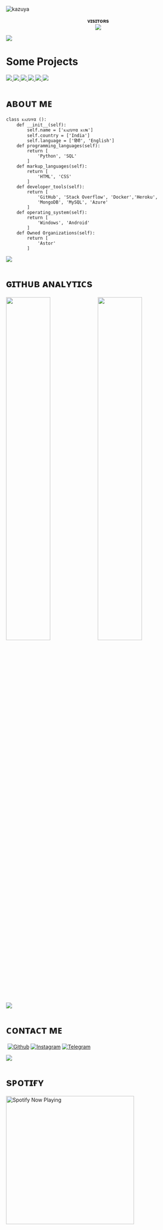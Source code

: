 
![kazuya](https://telegra.ph/file/b73a8b9398c205581cd59.jpg)
<p align="center">
    <b>ᴠɪsɪᴛᴏʀs</b><br>
       <img align="middle" src="https://profile-counter.glitch.me/spryslade/count.svg" />
</p>

[<img src="https://github.com/spryslade/Slade-Git-Readme/blob/master/resources/hr.gif"/>](https://github.com/spryslade)

# Some Projects

<a href="https://ITZ-KAZUYA.github.io/movies-clann/">
  <img src="https://github-readme-stats.vercel.app/api/pin/?username=ITZ-KAZUYA&repo=movies-clann&cache_seconds=86400&theme=gotham">
</a>

<a href="https://github.com/ITZ-KAZUYA/AnimeeEZ">
  <img src="https://github-readme-stats.vercel.app/api/pin/?username=ITZ-KAZUYA&repo=AnimeeEZ&cache_seconds=86400&theme=gotham">
</a>

<a href="https://github.com/ITZ-KAZUYA/AI-ROBOT">
  <img src="https://github-readme-stats.vercel.app/api/pin/?username=ITZ-KAZUYA&repo=AI-ROBOT&cache_seconds=86400&theme=gotham">
</a>

<a href="https://github.com/ITZ-KAZUYA/AnimeTV">
  <img src="https://github-readme-stats.vercel.app/api/pin/?username=ITZ-KAZUYA&repo=AnimeTV&cache_seconds=86400&theme=gotham">
</a>

<a href="https://github.com/ITZ-KAZUYA/Anime-clan">
  <img src="https://github-readme-stats.vercel.app/api/pin/?username=ITZ-KAZUYA&repo=Anime-clan&cache_seconds=86400&theme=gotham">
</a>

<a href="https://github.com/ITZ-KAZUYA/music-player">
  <img src="https://github-readme-stats.vercel.app/api/pin/?username=ITZ-KAZUYA&repo=music-player&cache_seconds=86400&theme=gotham">
</a>

<h1> <href="https://github.com/spryslade/Slade-Git-Readme/blob/master/resources/anon.webp" width="55px"> ᴀʙᴏᴜᴛ ᴍᴇ </h1>

```python3
class ᴋᴧᴢυʏα ():
    def __init__(self):
        self.name = ['ᴋᴧᴢυʏα ᴋᴜɴ']
        self.country = ['India']
        self.language = ['हिंदी', 'English']
    def programming_languages(self):
        return [
            'Python', 'SQL'
        ]
    def markup_languages(self):
        return [
            'HTML', 'CSS'
        ]
    def developer_tools(self):
        return [
            'GitHub', 'Stack Overflow', 'Docker','Heroku',
            'MongoDB', 'MySQL', 'Azure'
        ]
    def operating_system(self):
        return [
            'Windows', 'Android'
        ]
    def Owned Organizations(self):
        return [
            'Astor'
        ]
 ```
 [<img src="https://github.com/itz-kazuya/Slade-Git-Readme/blob/master/resources/hr.gif"/>](https://github.com/ITZ-KAZUYA)
   
<h1> <href = "https://github.com/ITZ-KAZUYA/slade-Git-Readme/blob/master/resources/analytics.webp" width="57px"> ɢɪᴛʜᴜʙ ᴀɴᴀʟʏᴛɪᴄs </h1>

[<img src="https://github-readme-stats.vercel.app/api?username=ITZ-KAZUYA&count_private=true&show_icons=true&theme=chartreuse-dark&custom_title=ᴋᴧᴢυʏα%27S+Github+Stats:-&include_all_commits=true&hide_border=true&bg_color=000000" width="49%">](https://github.com/ITZ-KAZUYA)  [<img src="https://github-readme-streak-stats.herokuapp.com/?user=ITZ-KAZUYA&theme=chartreuse-dark&hide_border=True&bg_color=000000" width="49%">](https://github.com/itz-kazuya)

[<img src="https://github.com/ITZ-KAZUYA/Slade-Git-Readme/blob/master/resources/hr.gif"/>](https://github.com/ITZ-KAZUYA)
    
<h1> <href="https://github.com/ITZ-KAZUYA/Slade-Git-Readme/blob/master/resources/anon.webp" width="55px">  ᴄᴏɴᴛᴀᴄᴛ ᴍᴇ</h1>
    
<a href="https://open.spotify.com/user/dfrjnf1uxpkfzb2yes1mj9sqx?si=F7PO8_ALQrK5tTFp5Adskg&utm_source=copy-link"><img src="https://img.shields.io/badge/Spotify-1ED760?&style=for-the-badge&logo=spotify&logoColor=white" alt="" srcset=""></a>
[![Github](https://img.shields.io/badge/-Github-181717?style=for-the-badge&logo=Github&logoColor=white)](https://github.com/ITZ-KAZUYA)
[![Instagram](https://img.shields.io/badge/Instagram-Maroon?style=for-the-badge&logo=instagram&logoColor=white)](https://www.instagram.com/x.e.n.o.x)
[![Telegram](https://img.shields.io/badge/Telegram-2CA5E0?style=for-the-badge&logo=telegram&logoColor=white)](https://t.me/kazuya_sensei)
  
[<img src="https://github.com/itz-kazuya/Slade-Git-Readme/blob/master/resources/hr.gif"/>](https://github.com/itz-kazuya)

<h1> <href="https://github.com/spryslade/Slade-Git-Readme/blob/master/resources/anon.webp" width="55px">  sᴘᴏᴛɪғʏ</h1>
    
<a href="https://open.spotify.com/user/dfrjnf1uxpkfzb2yes1mj9sqx?si=pVC68Dc_Sn2xtUU52YNMuw&utm_source=copy-link" target="_blank"><img src="https://now-playing-on-spotify.vercel.app/api/spotify" alt="Spotify Now Playing" width="350"/></a>
</p>







